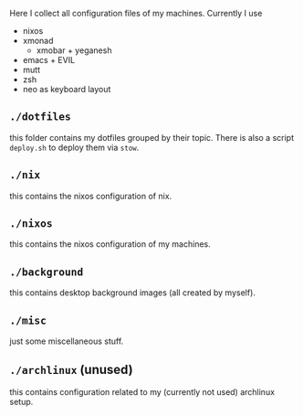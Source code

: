 Here I collect all configuration files of my machines. Currently I use
- nixos
- xmonad
  - xmobar + yeganesh
- emacs + EVIL
- mutt
- zsh
- neo as keyboard layout

## `./dotfiles`
this folder contains my dotfiles grouped by their topic. There is also a script
`deploy.sh` to deploy them via `stow`.

## `./nix`
this contains the nixos configuration of nix.

## `./nixos`
this contains the nixos configuration of my machines.

## `./background`
this contains desktop background images (all created by myself).

## `./misc`
just some miscellaneous stuff.

## `./archlinux` (unused)
this contains configuration related to my (currently not used) archlinux setup.
